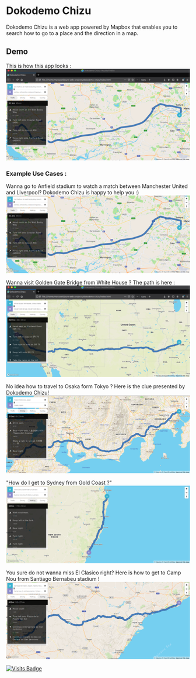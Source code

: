 # Dokodemo Chizu

Dokodemo Chizu is a web app powered by Mapbox that enables you to search how to go to a place and the direction in a map.

## Demo

This is how this app looks : <br />
<img src="https://raw.githubusercontent.com/kevinadhiguna/dokodemo-chizu/master/demo/0.full.png" />

### Example Use Cases :

Wanna go to Anfield stadium to watch a match between Manchester United and Liverpool? Dokodemo Chizu is happy to help you :) <br />
<img src="https://raw.githubusercontent.com/kevinadhiguna/dokodemo-chizu/master/demo/1.oldTrafford-anfield.png" /> <br />

Wanna visit Golden Gate Bridge from White House ? The path is here : <br />
<img src="https://raw.githubusercontent.com/kevinadhiguna/dokodemo-chizu/master/demo/2.whiteHouse-ggb.png" /> <br />

No idea how to travel to Osaka form Tokyo ? Here is the clue presented by Dokodemo Chizu! <br />
<img src="https://raw.githubusercontent.com/kevinadhiguna/dokodemo-chizu/master/demo/3.tokyo-osaka.png" /> <br />

"How do I get to Sydney from Gold Coast ?" <br />
<img src="https://raw.githubusercontent.com/kevinadhiguna/dokodemo-chizu/master/demo/4.goldCoast-sydney.png" /> <br />

You sure do not wanna miss El Clasico right? Here is how to get to Camp Nou from Santiago Bernabeu stadium ! <br />
<img src="https://raw.githubusercontent.com/kevinadhiguna/dokodemo-chizu/master/demo/5.elClasico.png" /> <br />

[![Visits Badge](https://badges.pufler.dev/visits/kevinadhiguna/dokodemo-chizu)](https://github.com/kevinadhiguna)
